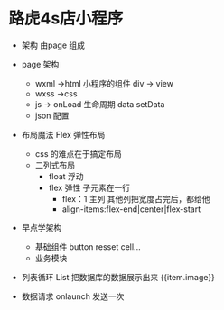 # 路虎4s店小程序
- 架构
  由page 组成
 - page 架构
    - wxml ->html
       小程序的组件 div -> view
    - wxss ->css
    - js ->
       onLoad 生命周期
       data  setData
    - json 配置
 - 布局魔法 Flex 弹性布局
    - css 的难点在于搞定布局
    - 二列式布局
      - float 浮动
      - flex 弹性
        子元素在一行
        - flex：1 主列
          其他列把宽度占完后，都给他
        - align-items:flex-end|center|flex-start
        

- 早点学架构
  - 基础组件
   button resset cell...
  - 业务模块


- 列表循环 List
   把数据库的数据展示出来
   <block wx:for="" wx:key="唯一" >
     {{item.image}}
   </block>

- 数据请求 
   onlaunch 发送一次